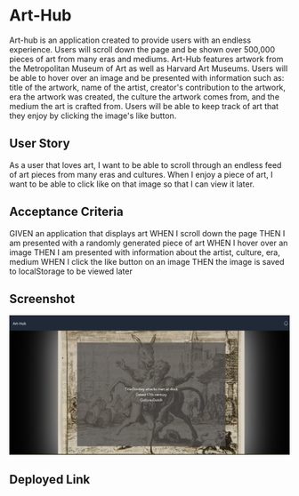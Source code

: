 # Art-Hub
Art-hub is an application created to provide users with an endless experience. Users will scroll down the page and be shown over 500,000 pieces of art from many eras and mediums. Art-Hub features artwork from the Metropolitan Museum of Art as well as Harvard Art Museums. Users will be able to hover over an image and be presented with information such as: title of the artwork, name of the artist, creator's contribution to the artwork, era the artwork was created, the culture the artwork comes from, and the medium the art is crafted from. Users will be able to keep track of art that they enjoy by clicking the image's like button.


## User Story
As a user that loves art, I want to be able to scroll through an endless feed of art pieces from many eras and cultures. When I enjoy a piece of art, I want to be able to click like on that image so that I can view it later. 


## Acceptance Criteria
GIVEN an application that displays art
WHEN I scroll down the page
THEN I am presented with a randomly generated piece of art
WHEN I hover over an image
THEN I am presented with information about the artist, culture, era, medium
WHEN I click the like button on an image
THEN the image is saved to localStorage to be viewed later 


## Screenshot
<img src="assets\art-hub-screenshot.jpg" alt="An image of the world famous Art-Hub." />


## Deployed Link
